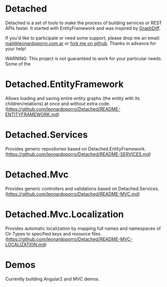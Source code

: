 # Detached
Detached is a set of tools to make the process of building services or REST APIs faster.
It started with EntityFramework and was inspired by [GraphDiff](https://github.com/refactorthis/GraphDiff).

If you'd like to participate or need some support, please drop me an email: mail@leonardoporro.com.ar
or [fork me on github](https://github.com/leonardoporro/Detached/fork).
Thanks in advance for your help!

WARNING: This project is not guaranteed to work for your particular needs. Some of the 

# Detached.EntityFramework
Allows loading and saving entire entity graphs (the entity with its children/relations) at once and without extra code.
(https://github.com/leonardoporro/Detached/README-ENTITYFRAMEWORK.md)

# Detached.Services
Provides generic repositories based on Detached.EntityFramework.
(https://github.com/leonardoporro/Detached/README-SERVICES.md)

# Detached.Mvc
Provides generic controllers and validations based on Detached.Services. 
(https://github.com/leonardoporro/Detached/README-MVC.md)

# Detached.Mvc.Localization
Provides automatic localization by mapping full names and namespaces of Clr Types to specified keys and resource files.
(https://github.com/leonardoporro/Detached/README-MVC-LOCALIZATION.md)

# Demos
Currently building Angular2 and MVC demos.